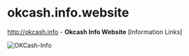 # okcash.info.website

http://okcash.info - **Okcash Info Website** [Information Links]

![OKCash-Info](https://i.imgur.com/Bl1oSL9.png)
